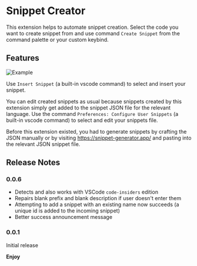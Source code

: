 # Snippet Creator

This extension helps to automate snippet creation. Select the code you want to create snippet from and use command `Create Snippet` from the command palette or your custom keybind.

## Features

![Example](https://raw.githubusercontent.com/VincentKos/vscode-snippet-creator/master/img/example.gif)


Use `Insert Snippet` (a built-in vscode command) to select and insert your snippet.

You can edit created snippets as usual because snippets created by this extension simply get added to the snippet JSON file for the relevant language.  Use the command `Preferences: Configure User Snippets` (a built-in vscode command) to select and edit your snippets file.

Before this extension existed, you had to generate snippets by crafting the JSON manually or by visiting https://snippet-generator.app/ and pasting into the relevant JSON snippet file.

## Release Notes

### 0.0.6

- Detects and also works with VSCode `code-insiders` edition
- Repairs blank prefix and blank description if user doesn't enter them
- Attempting to add a snippet with an existing name now succeeds (a unique id is added to the incoming snippet)
- Better success announcement message

### 0.0.1

Initial release

**Enjoy**